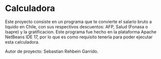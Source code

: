 # Calculadora
Este proyecto consiste en un programa que te convierte el salario bruto a liquido en Chile, con sus respectivos descuentos: AFP, Salud (Fonasa o Isapre) y la gratificacion. 
Este programa fue hecho en la plataforma Apache NetBeans IDE 17, por lo que es como requisito tenerla para poder ejecutar esta calculadora.



Autor de proyecto: Sebastian Rehbein Garrido.
